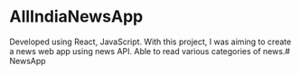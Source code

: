 # AllIndiaNewsApp
Developed using React, JavaScript.
With this project, I was aiming to create a news web app using news API.
Able to read various categories of news.# NewsApp
